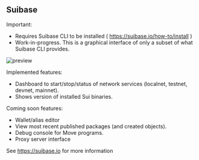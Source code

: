 ## Suibase

Important:
  - Requires Suibase CLI to be installed ( https://suibase.io/how-to/install )
  - Work-in-progress. This is a graphical interface of only a subset of what Suibase CLI provides.

![preview](media/vscode_preview.png)

Implemented features:
  - Dashboard to start/stop/status of network services (localnet, testnet, devnet, mainnet).
  - Shows version of installed Sui binaries.

Coming soon features:
  - Wallet/alias editor 
  - View most recent published packages (and created objects).
  - Debug console for Move programs.
  - Proxy server interface
  
See https://suibase.io for more information
